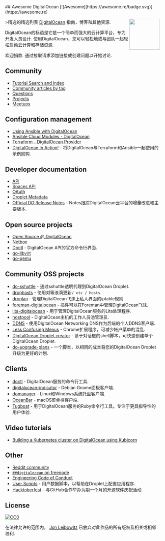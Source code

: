 <div class="github-widget" data-repo="jonleibowitz/awesome-digitalocean"></div>
## Awesome DigitalOcean [![Awesome](https://awesome.re/badge.svg)](https://awesome.re)

[<img src="https://raw.githubusercontent.com/jonleibowitz/awesome-digitalocean/master/media/DO_Logo.png" align="right" width="100">](https://www.digitalocean.com/)

&gt;精选的精选列表 [DigitalOcean](https://www.digitalocean.com) 指南，博客和其他资源.

 DigitalOcean的标语是它是一个简单而强大的云计算平台，专为开发人员设计.  使用DigitalOcean，您可以轻松地或与团队一起轻松启动云计算和存储资源. 

 欢迎捐款.  通过拉取请求添加链接或创建问题以开始讨论.





## Community

- [Tutorial Search and Index](https://www.digitalocean.com/community/tutorials)
- [Community articles by tag](https://www.digitalocean.com/community/tags)
- [Questions](https://www.digitalocean.com/community/questions)
- [Projects](https://www.digitalocean.com/community/projects)
- [Meetups](https://www.meetup.com/pro/digitalocean/)

## Configuration management

- [Using Ansible with DigitalOcean](https://the.binbashtheory.com/using-ansible-with-digitalocean/)
- [Ansible Cloud Modules - DigitalOcean](http://docs.ansible.com/ansible/list_of_cloud_modules.html#digital-ocean)
- [Terraform - DigitalOcean Provider](https://www.terraform.io/docs/providers/do/)
- [DigitalOcean in Action!](https://github.com/keinohguchi/do-in-action) - 将DigitalOcean与Terraform和Ansible一起使用的示例回购.

## Developer documentation

- [API](https://developers.digitalocean.com/documentation/v2/)
- [Spaces API](https://developers.digitalocean.com/documentation/spaces/)
- [OAuth](https://developers.digitalocean.com/documentation/oauth/)
- [Droplet Metadata](https://developers.digitalocean.com/documentation/metadata/)
- [Official DO Release Notes](https://www.digitalocean.com/docs/release-notes/) -  Notes跟踪DigitalOcean云平台的增量改进和主要版本.

## Open source projects

- [Open Source @ DigitalOcean](https://developers.digitalocean.com/opensource/)
- [Netbox](https://github.com/digitalocean/netbox)
- [Doctl](https://github.com/digitalocean/doctl) -  DigitalOcean API的官方命令行界面.
- [go-libvirt](https://github.com/digitalocean/go-libvirt)
- [go-qemu](https://github.com/digitalocean/go-qemu)

## Community OSS projects

- [do-sshuttle](https://github.com/f/do-sshuttle) - 通过sshuttle透明代理到DigitalOcean Droplet.
- [drophosts](https://github.com/qmx/drophosts) - 使用对等液滴更新`/ etc / hosts`.
- [droplan](https://github.com/tam7t/droplan) - 管理DigitalOcean飞沫上私人界面的iptable规则.
- [foreman-digitalocean](https://github.com/theforeman/foreman-digitalocean) - 插件可以在Foreman中管理DigitalOcean飞沫.
- [lita-digitalocean](https://github.com/jimmycuadra/lita-digitalocean) - 用于管理DigitalOcean服务的Lita处理程序.
- [hostpool](https://github.com/progrium/hostpool) -  DigitalOcean主机的工作人员池管理员.
- [DDNS](https://github.com/skibish/ddns) - 使用DigitalOcean Networking DNS作为后端的个人DDNS客户端.
- [Less Confusing Menus](https://github.com/addpipe/Less-Confusing-Digital-Ocean-Menus) -  Chrome扩展程序，可减少帐户菜单的混乱.
- [DigitalOcean Droplet creator](https://github.com/NicholasPCole/dodc) - 基于对话框的shell脚本，可快速创建单个DigitalOcean Droplet.
- [do-upgrade-plans](https://github.com/bjornjohansen/do-upgrade-plans) - 一个脚本，以相同的成本将您的DigitalOcean Droplet升级为更好的计划.

## Clients

- [doctl](https://github.com/digitalocean/doctl) -  DigitalOcean服务的命令行工具.
- [digitalocean-indicator](https://github.com/andrewsomething/digitalocean-indicator) -  Debian Gnome面板客户端.
- [domanager](https://github.com/itohnobue/domanager) -  Linux和Windows系统托盘客户端.
- [OceanBar](https://github.com/terhechte/OceanBar) -  macOS菜单栏客户端.
- [Tugboat](https://github.com/pearkes/tugboat) - 用于DigitalOcean服务的Ruby命令行工具，专注于更具指导性的用户体验.

## Video tutorials

- [Building a Kubernetes cluster on DigitalOcean using Kubicorn](https://www.youtube.com/watch?v=XpxgSZ3dspE)

## Other

- [Reddit community](https://www.reddit.com/r/digital_ocean/)
- [`##digitalocean` on freenode](https://webchat.freenode.net/)
- [Engineering Code of Conduct](https://github.com/digitalocean/engineering-code-of-conduct)
- [User Scripts](https://github.com/digitalocean/do_user_scripts) - 用户数据脚本，以帮助在Droplet上配置应用程序.
- [Hacktoberfest](https://hacktoberfest.digitalocean.com/) - 与GitHub合作举办为期一个月的开源软件庆祝活动.

## License

[![CC0](http://mirrors.creativecommons.org/presskit/buttons/88x31/svg/cc-zero.svg)](https://creativecommons.org/publicdomain/zero/1.0/)

在法律允许的范围内， [Jon Leibowitz](https://github.com/jonleibowitz) 已放弃对此作品的所有版权及相关或相邻权利.
